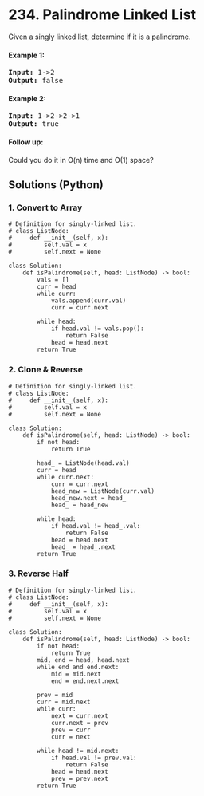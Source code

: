 # 234. Palindrome Linked List
Given a singly linked list, determine if it is a palindrome.

#### Example 1:
<pre>
<strong>Input:</strong> 1->2
<strong>Output:</strong> false
</pre>

#### Example 2:
<pre>
<strong>Input:</strong> 1->2->2->1
<strong>Output:</strong> true
</pre>

#### Follow up:
Could you do it in O(n) time and O(1) space?

## Solutions (Python)

### 1. Convert to Array
```Python3
# Definition for singly-linked list.
# class ListNode:
#     def __init__(self, x):
#         self.val = x
#         self.next = None

class Solution:
    def isPalindrome(self, head: ListNode) -> bool:
        vals = []
        curr = head
        while curr:
            vals.append(curr.val)
            curr = curr.next

        while head:
            if head.val != vals.pop():
                return False
            head = head.next
        return True
```

### 2. Clone & Reverse
```Python3
# Definition for singly-linked list.
# class ListNode:
#     def __init__(self, x):
#         self.val = x
#         self.next = None

class Solution:
    def isPalindrome(self, head: ListNode) -> bool:
        if not head:
            return True

        head_ = ListNode(head.val)
        curr = head
        while curr.next:
            curr = curr.next
            head_new = ListNode(curr.val)
            head_new.next = head_
            head_ = head_new

        while head:
            if head.val != head_.val:
                return False
            head = head.next
            head_ = head_.next
        return True
```

### 3. Reverse Half
```Python3
# Definition for singly-linked list.
# class ListNode:
#     def __init__(self, x):
#         self.val = x
#         self.next = None

class Solution:
    def isPalindrome(self, head: ListNode) -> bool:
        if not head:
            return True
        mid, end = head, head.next
        while end and end.next:
            mid = mid.next
            end = end.next.next

        prev = mid
        curr = mid.next
        while curr:
            next = curr.next
            curr.next = prev
            prev = curr
            curr = next

        while head != mid.next:
            if head.val != prev.val:
                return False
            head = head.next
            prev = prev.next
        return True
```
